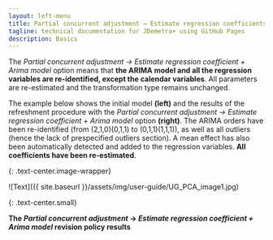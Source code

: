 ```yaml
---
layout: left-menu
title: Partial concurrent adjustment → Estimate regression coefficients + Arima model
tagline: technical documentation for JDemetra+ using GitHub Pages
description: Basics
---
```

The *Partial concurrent adjustment → Estimate regression coefficient +
Arima model* option means that **the ARIMA model and all the regression
variables are re-identified, except the calendar variables**.
All parameters are re-estimated and the transformation type remains
unchanged.

The example below shows the initial model **(left)** and the
results of the refreshment procedure with the *Partial concurrent
adjustment → Estimate regression coefficient + Arima model* option
**(right)**. The ARIMA orders have been re-identified (from
(2,1,0)(0,1,1) to (0,1,1)(1,1,1)), as well as all outliers (hence the
lack of prespecified outliers section). A mean effect has also been
automatically detected and added to the regression variables. **All coefficients have been re-estimated**.


{: .text-center.image-wrapper}

![Text]({{ site.baseurl }}/assets/img/user-guide/UG_PCA_image1.jpg)

{: .text-center.small}

**The *Partial concurrent adjustment* → *Estimate regression coefficient + Arima model* revision policy results**
